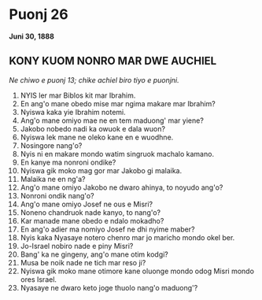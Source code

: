 # Puonj 26
**Juni 30, 1888**

## KONY KUOM NONRO MAR DWE AUCHIEL

*Ne chiwo e puonj 13; chike achiel biro tiyo e puonjni.*

1. NYIS ler mar Biblos kit mar Ibrahim.
2. En ang'o mane obedo mise mar ngima makare mar Ibrahim?
3. Nyiswa kaka yie Ibrahim notemi.
4. Ang'o mane omiyo mae ne en tem maduong' mar yiene?
5. Jakobo nobedo nadi ka owuok e dala wuon?
6. Nyiswa lek mane ne oleko kane en e wuodhne.
7. Nosingore nang'o?
8. Nyis ni en makare mondo watim singruok machalo kamano.
9. En kanye ma nonroni ondike?
10. Nyiswa gik moko mag gor mar Jakobo gi malaika.
11. Malaika ne en ng'a?
12. Ang'o mane omiyo Jakobo ne dwaro ahinya, to noyudo ang'o?
13. Nonroni ondik nang'o?
14. Ang'o mane omiyo Josef ne ous e Misri?
15. Noneno chandruok nade kanyo, to nang'o?
16. Kar manade mane obedo e ndalo mokadho?
17. En ang'o adier ma nomiyo Josef ne dhi nyime maber?
18. Nyis kaka Nyasaye notero chenro mar jo maricho mondo okel ber.
19. Jo-Israel nobiro nade e piny Misri?
20. Bang' ka ne gingeny, ang'o mane otim kodgi?
21. Musa be noik nade ne tich mar reso ji?
22. Nyiswa gik moko mane otimore kane oluonge mondo odog Misri mondo ores Israel.
23. Nyasaye ne dwaro keto joge thuolo nang'o maduong'?